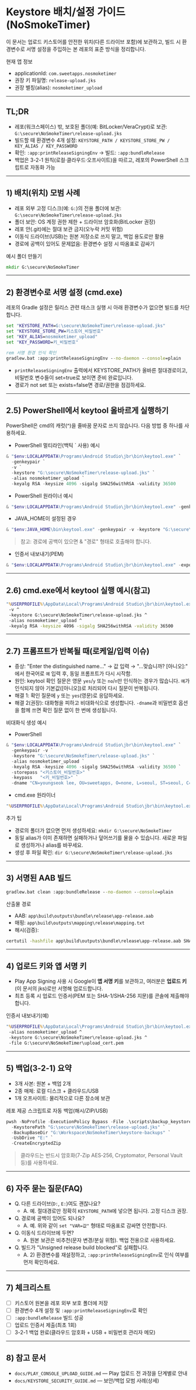 # Keystore 배치/설정 가이드 (NoSmokeTimer)

이 문서는 업로드 키스토어를 안전한 위치(다른 드라이브 포함)에 보관하고, 빌드 시 환경변수로 서명 설정을 주입하는 본 레포의 표준 방식을 정리합니다.

현재 앱 정보
- applicationId: `com.sweetapps.nosmoketimer`
- 권장 키 파일명: `release-upload.jks`
- 권장 별칭(alias): `nosmoketimer_upload`

---
## TL;DR
- 레포(워크스페이스) 밖, 보호된 폴더(예: BitLocker/VeraCrypt)로 보관: `G:\secure\NoSmokeTimer\release-upload.jks`
- 빌드할 때 환경변수 4개 설정: `KEYSTORE_PATH / KEYSTORE_STORE_PW / KEY_ALIAS / KEY_PASSWORD`
- 확인: `:app:printReleaseSigningEnv` → 빌드: `:app:bundleRelease`
- 백업은 3-2-1 원칙(로컬·클라우드·오프사이트)을 따르고, 레포의 PowerShell 스크립트로 자동화 가능

---
## 1) 배치(위치) 모범 사례
- 레포 외부 고정 디스크(예: `G:`)의 전용 폴더에 보관: `G:\secure\NoSmokeTimer\release-upload.jks`
- 폴더 보안: OS 계정 권한 제한 + 드라이브 암호화(BitLocker 권장)
- 레포 안(.git)에는 절대 보관 금지(오누락 커밋 위험)
- 이동식 드라이브(USB)는 원본 저장소로 쓰지 말고, 백업 용도로만 활용
- 경로에 공백이 있어도 문제없음: 환경변수 설정 시 따옴표로 감싸기

예시 폴더 만들기
```bat
mkdir G:\secure\NoSmokeTimer
```

---
## 2) 환경변수로 서명 설정 (cmd.exe)
레포의 Gradle 설정은 릴리스 관련 태스크 실행 시 아래 환경변수가 없으면 빌드를 차단합니다.

```bat
set "KEYSTORE_PATH=G:\secure\NoSmokeTimer\release-upload.jks"
set "KEYSTORE_STORE_PW=키스토어_비밀번호"
set "KEY_ALIAS=nosmoketimer_upload"
set "KEY_PASSWORD=키_비밀번호"

rem 서명 환경 인식 확인
gradlew.bat :app:printReleaseSigningEnv --no-daemon --console=plain
```

- `printReleaseSigningEnv` 출력에서 KEYSTORE_PATH가 올바른 절대경로이고, 비밀번호 변수들이 set=true로 보이면 준비 완료입니다.
- 경로가 not set 또는 exists=false면 경로/권한을 점검하세요.

---
## 2.5) PowerShell에서 keytool 올바르게 실행하기
PowerShell은 cmd의 캐럿(^)을 줄바꿈 문자로 쓰지 않습니다. 다음 방법 중 하나를 사용하세요.

- PowerShell 멀티라인(백틱 ` 사용) 예시
```powershell
& "$env:LOCALAPPDATA\Programs\Android Studio\jbr\bin\keytool.exe" `
  -genkeypair `
  -v `
  -keystore "G:\secure\NoSmokeTimer\release-upload.jks" `
  -alias nosmoketimer_upload `
  -keyalg RSA -keysize 4096 -sigalg SHA256withRSA -validity 36500
```

- PowerShell 원라이너 예시
```powershell
& "$env:LOCALAPPDATA\Programs\Android Studio\jbr\bin\keytool.exe" -genkeypair -v -keystore "G:\secure\NoSmokeTimer\release-upload.jks" -alias nosmoketimer_upload -keyalg RSA -keysize 4096 -sigalg SHA256withRSA -validity 36500
```

- JAVA_HOME이 설정된 경우
```powershell
& "$env:JAVA_HOME\bin\keytool.exe" -genkeypair -v -keystore "G:\secure\NoSmokeTimer\release-upload.jks" -alias nosmoketimer_upload -keyalg RSA -keysize 4096 -sigalg SHA256withRSA -validity 36500
```

> 참고: 경로에 공백이 있으면 & "경로" 형태로 호출해야 합니다.

- 인증서 내보내기(PEM)
```powershell
& "$env:LOCALAPPDATA\Programs\Android Studio\jbr\bin\keytool.exe" -exportcert -rfc -alias nosmoketimer_upload -keystore "G:\secure\NoSmokeTimer\release-upload.jks" -file "G:\secure\NoSmokeTimer\upload_cert.pem"
```

---
## 2.6) cmd.exe에서 keytool 실행 예시(참고)
```bat
"%USERPROFILE%\AppData\Local\Programs\Android Studio\jbr\bin\keytool.exe" -genkeypair ^
 -v ^
 -keystore G:\secure\NoSmokeTimer\release-upload.jks ^
 -alias nosmoketimer_upload ^
 -keyalg RSA -keysize 4096 -sigalg SHA256withRSA -validity 36500
```

---
## 2.7) 프롬프트가 반복될 때(로케일/입력 이슈)
- 증상: "Enter the distinguished name…" → 값 입력 → "…맞습니까? [아니오]:" 에서 한국어로 `예` 입력 후, 동일 프롬프트가 다시 시작함.
- 원인: keytool 확인 질문은 영문 `yes`/`y` 또는 `no`/`n`만 인식하는 경우가 많습니다. `예`가 인식되지 않아 기본값([아니오])로 처리되어 다시 질문이 반복됩니다.
- 해결 1: 확인 질문에 `y` 또는 `yes`(영문)로 응답하세요.
- 해결 2(권장): 대화형을 피하고 비대화식으로 생성합니다. `-dname`과 비밀번호 옵션을 함께 쓰면 확인 질문 없이 한 번에 생성됩니다.

비대화식 생성 예시
- PowerShell
```powershell
& "$env:LOCALAPPDATA\Programs\Android Studio\jbr\bin\keytool.exe" `
  -genkeypair -v `
  -keystore "G:\secure\NoSmokeTimer\release-upload.jks" `
  -alias nosmoketimer_upload `
  -keyalg RSA -keysize 4096 -sigalg SHA256withRSA -validity 36500 `
  -storepass "<키스토어_비밀번호>" `
  -keypass   "<키_비밀번호>" `
  -dname "CN=youngseok lee, OU=sweetapps, O=none, L=seoul, ST=seoul, C=KR"
```

- cmd.exe 원라이너
```bat
"%USERPROFILE%\AppData\Local\Programs\Android Studio\jbr\bin\keytool.exe" -genkeypair -v -keystore "G:\secure\NoSmokeTimer\release-upload.jks" -alias nosmoketimer_upload -keyalg RSA -keysize 4096 -sigalg SHA256withRSA -validity 36500 -storepass "<키스토어_비밀번호>" -keypass "<키_비밀번호>" -dname "CN=youngseok lee, OU=sweetapps, O=none, L=seoul, ST=seoul, C=KR"
```

추가 팁
- 경로의 폴더가 없으면 먼저 생성하세요: `mkdir G:\secure\NoSmokeTimer`
- 동일 alias가 이미 존재하면 실패하거나 덮어쓰기를 물을 수 있습니다. 새로운 파일로 생성하거나 alias를 바꾸세요.
- 생성 후 파일 확인: `dir G:\secure\NoSmokeTimer\release-upload.jks`

---
## 3) 서명된 AAB 빌드
```bat
gradlew.bat clean :app:bundleRelease --no-daemon --console=plain
```
산출물 경로
- AAB: `app\build\outputs\bundle\release\app-release.aab`
- 매핑: `app\build\outputs\mapping\release\mapping.txt`
- 해시(검증):
```bat
certutil -hashfile app\build\outputs\bundle\release\app-release.aab SHA256
```

---
## 4) 업로드 키와 앱 서명 키
- Play App Signing 사용 시 Google이 **앱 서명 키**를 보관하고, 여러분은 **업로드 키**(이 문서의 jks)로만 서명해 업로드합니다.
- 최초 등록 시 업로드 인증서(PEM 또는 SHA-1/SHA-256 지문)를 콘솔에 제출해야 합니다.

인증서 내보내기(예)
```bat
"%USERPROFILE%\AppData\Local\Programs\Android Studio\jbr\bin\keytool.exe" -exportcert -rfc ^
 -alias nosmoketimer_upload ^
 -keystore G:\secure\NoSmokeTimer\release-upload.jks ^
 -file G:\secure\NoSmokeTimer\upload_cert.pem
```

---
## 5) 백업(3-2-1) 요약
- 3개 사본: 원본 + 백업 2개
- 2종 매체: 로컬 디스크 + 클라우드/USB
- 1개 오프사이트: 물리적으로 다른 장소에 보관

레포 제공 스크립트로 자동 백업(해시/ZIP/USB)
```powershell
pwsh -NoProfile -ExecutionPolicy Bypass -File .\scripts\backup_keystore.ps1 `
  -KeystorePath "G:\secure\NoSmokeTimer\release-upload.jks" `
  -BackupBaseDir "G:\Workspace\NoSmokeTimer\keystore-backups" `
  -UsbDrive "E:" `
  -CreateEncryptedZip
```

> 클라우드는 반드시 암호화(7-Zip AES‑256, Cryptomator, Personal Vault 등)를 사용하세요.

---
## 6) 자주 묻는 질문(FAQ)
- Q. 다른 드라이브(`D:`, `E:`)여도 괜찮나요?
  - A. 예. 절대경로만 정확히 `KEYSTORE_PATH`에 넣으면 됩니다. 고정 디스크 권장.
- Q. 경로에 공백이 있어도 되나요?
  - A. 예. 위와 같이 `set "VAR=값"` 형태로 따옴표로 감싸면 안전합니다.
- Q. 이동식 드라이브에 두면?
  - A. 원본 보관은 비추천(문자 변경/분실 위험). 백업 전용으로 사용하세요.
- Q. 빌드가 "Unsigned release build blocked"로 실패합니다.
  - A. 2) 환경변수를 재설정하고, `:app:printReleaseSigningEnv`로 인식 여부를 먼저 확인하세요.

---
## 7) 체크리스트
- [ ] 키스토어 원본을 레포 외부 보호 폴더에 저장
- [ ] 환경변수 4개 설정 및 `:app:printReleaseSigningEnv`로 확인
- [ ] `:app:bundleRelease` 빌드 성공
- [ ] 업로드 인증서 제출(최초 1회)
- [ ] 3-2-1 백업 완료(클라우드 암호화 + USB + 비밀번호 관리자 메모)

---
## 8) 참고 문서
- `docs/PLAY_CONSOLE_UPLOAD_GUIDE.md` — Play 업로드 전 과정을 단계별로 안내
- `docs/KEYSTORE_SECURITY_GUIDE.md` — 보안/백업 모범 사례(상세)
